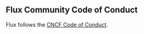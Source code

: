 ## Flux Community Code of Conduct

Flux follows the [CNCF Code of Conduct](https://github.com/cncf/foundation/blob/master/code-of-conduct.md).
